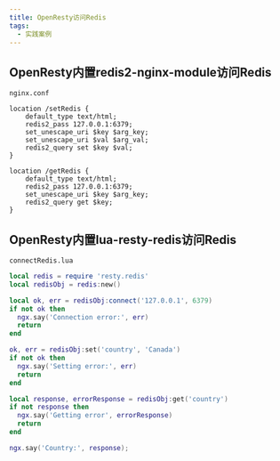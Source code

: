 ```yaml
---
title: OpenResty访问Redis
tags: 
  - 实践案例
---
```


## OpenResty内置redis2-nginx-module访问Redis

<!--more-->

`nginx.conf`

```
location /setRedis {
    default_type text/html;
	redis2_pass 127.0.0.1:6379;
	set_unescape_uri $key $arg_key;
	set_unescape_uri $val $arg_val;
	redis2_query set $key $val;
}

location /getRedis {
    default_type text/html;
    redis2_pass 127.0.0.1:6379;
    set_unescape_uri $key $arg_key;
    redis2_query get $key;
}
```

## OpenResty内置lua-resty-redis访问Redis

`connectRedis.lua`

```lua
local redis = require 'resty.redis'
local redisObj = redis:new()

local ok, err = redisObj:connect('127.0.0.1', 6379)
if not ok then
  ngx.say('Connection error:', err)
  return
end

ok, err = redisObj:set('country', 'Canada')
if not ok then
  ngx.say('Setting error:', err)
  return
end

local response, errorResponse = redisObj:get('country')
if not response then
  ngx.say('Getting error', errorResponse)
  return
end

ngx.say('Country:', response);
```

